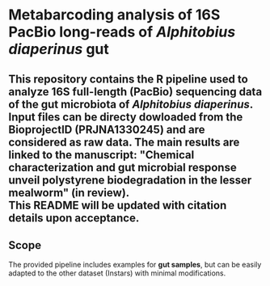 # Metabarcoding analysis of 16S PacBio long-reads of _Alphitobius diaperinus_ gut
This repository contains the R pipeline used to analyze 16S full-length (PacBio) sequencing data of the gut microbiota of *Alphitobius diaperinus*.
Input files can be directy dowloaded from the BioprojectID (PRJNA1330245) and are considered as raw data.
The main results are linked to the manuscript:
"Chemical characterization and gut microbial response unveil polystyrene biodegradation in the lesser mealworm" (in review).  
This README will be updated with citation details upon acceptance.
---

## Scope
The provided pipeline includes examples for **gut samples**, but can be easily adapted to the other dataset (Instars) with minimal modifications.

